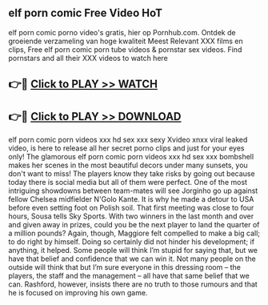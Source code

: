 ## elf porn comic Free Video HoT 

elf porn comic porno video's gratis, hier op Pornhub.com. Ontdek de groeiende verzameling van hoge kwaliteit Meest Relevant XXX films en clips,
Free elf porn comic porn tube videos & pornstar sex videos. Find pornstars and all their XXX videos to watch here


## 👉🔴 [Click to PLAY >> WATCH](http://us.freeplayer.one?title=elf_porn_comic&ref=16D)

## 👉🔴 [Click to PLAY >> DOWNLOAD](http://us.freeplayer.one?title=elf_porn_comic&ref=16D)


elf porn comic porn videos xxx hd sex xxx sexy Xvideo xnxx viral leaked video, is here to release all her secret porno clips and just for your eyes only! The glamorous elf porn comic porn videos xxx hd sex xxx bombshell makes her scenes in the most beautiful decors under many sunsets, you don't want to miss! The players know they take risks by going out because today there is social media but all of them were perfect. One of the most intriguing showdowns between team-mates will see Jorginho go up against fellow Chelsea midfielder N'Golo Kante. It is why he made a detour to USA before even setting foot on Polish soil. That first meeting was close to four hours, Sousa tells Sky Sports. With two winners in the last month and over and given away in prizes, could you be the next player to land the quarter of a million pounds? Again, though, Maggiore felt compelled to make a big call; to do right by himself. Doing so certainly did not hinder his development; if anything, it helped. Some people will think I’m stupid for saying that, but we have that belief and confidence that we can win it. Not many people on the outside will think that but I’m sure everyone in this dressing room – the players, the staff and the management – all have that same belief that we can. Rashford, however, insists there are no truth to those rumours and that he is focused on improving his own game.